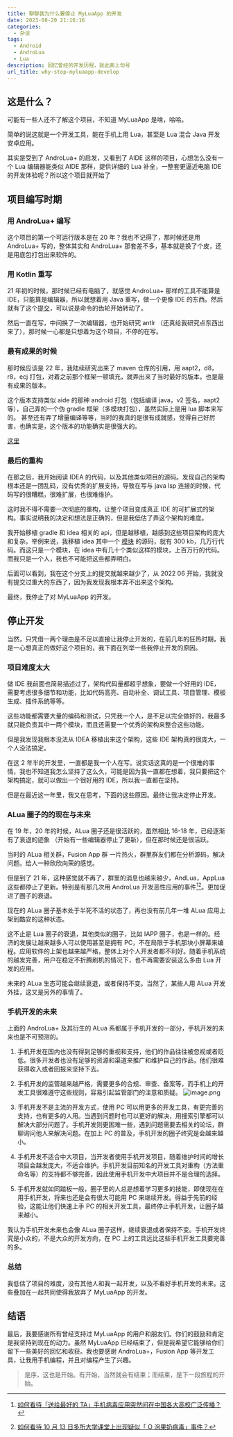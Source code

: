 ```yaml
---
title: 聊聊我为什么要停止 MyLuaApp 的开发
date: 2023-08-20 21:16:16
categories:
  - 杂谈
tags:
  - Android
  - AndroLua
  - Lua
description: 回忆曾经的开发历程，就此画上句号
url_title: why-stop-myluaapp-develop
---
```


## 这是什么？

可能有一些人还不了解这个项目，不知道 MyLuaApp 是啥，哈哈。

简单的说这就是一个开发工具，能在手机上用 Lua，甚至是 Lua 混合 Java 开发安卓应用。

其实是受到了 AndroLua+ 的启发，又看到了 AIDE 这样的项目，心想怎么没有一个 Lua 编辑器能类似 AIDE 那样，提供详细的 Lua 补全，一整套更逼近电脑 IDE 的开发体验呢？所以这个项目就开始了

## 项目编写时期

### 用 AndroLua+ 编写

这个项目的第一个可运行版本是在 20 年？我也不记得了，那时候还是用 AndroLua+ 写的，整体其实和 AndroLua+ 那套差不多，基本就是换了个皮，还是用底包打包出来软件的。

### 用 Kotlin 重写

21 年初的时候，那时候已经有电脑了，就感觉 AndroLua+ 那样的工具不能算是 IDE，只能算是编辑器，所以就想着用 Java 重写，做一个更像 IDE 的东西。然后就有了这个[提交](https://github.com/dingyi222666/MyLuaApp/commit/ba730e6371cf074c2d3c5339c1a897e118ee1c8e)，可以说是命令的齿轮开始转动了。

然后一直在写，中间换了一次编辑器，也开始研究 antlr （还真给我研究点东西出来了），那时候一心都是只想着为这个项目，不停的在写。

### 最有成果的时候

那时候应该是 22 年，我陆续研究出来了 maven 仓库的引用，用 aapt2，d8，r8，ecj 打包，对着之前那个框架一顿填充，就弄出来了当时最好的版本，也是最有成果的版本。

这个版本支持类似 aide 的那种 android 打包（包括编译 java，v2 签名，aapt2 等），自己弄的一个伪 gradle 框架（多模块打包），虽然实际上是用 lua 脚本来写的。
甚至还有弄了增量编译等等，当时的我真的是很有成就感，觉得自己好厉害，也确实是，这个版本的功能确实是很强大的。

[这里](https://github.com/dingyi222666/MyLuaApp/commit/e1005f718d9e94837cd288d7bbb951e1195380ff)

### 最后的重构

在那之后，我开始阅读 IDEA 的代码，以及其他类似项目的源码。发现自己的架构根本还是一团乱码，没有优秀的扩展支持，导致在写与 java lsp 连接的时候，代码写的很糟糕，很难扩展，也很难维护。

这时我不得不需要一次彻底的重构，让整个项目变成真正 IDE 的可扩展式的架构。事实说明我的决定和想法是正确的，但是我低估了弄这个架构的难度。

我开始移植 gradle 和 idea 相关的 api，但是越移植，越感到这些项目架构的庞大和复杂。举例来说，我移植 idea 其中一个
[模块](https://github.com/dingyi222666/MyLuaApp/tree/dev-0.5.x/platform/platform-api/src/main) 的源码，就有 300 kb，几万行代码。而这只是一个模块，在 idea 中有几十个类似这样的模块，上百万行的代码。而我只是一个人，我也不可能把这些都弄明白。

后面可以看到，我在这个分支上的提交就越来越少了，从 2022 06 开始，我就没有提交过重大的东西了，因为我发现我根本弄不出来这个架构。

最终，我停止了对 MyLuaApp 的开发。

## 停止开发

当然，只凭借一两个理由是不足以直接让我停止开发的，在前几年的狂热时期，我是一心想真正的做好这个项目的，我下面在列举一些我停止开发的原因。

### 项目难度太大

做 IDE 我前面也简易描述过了，架构代码量都超乎想象，要做一个好用的 IDE，需要考虑很多细节和功能，比如代码高亮、自动补全、调试工具、项目管理、模板生成、插件系统等等。

这些功能都需要大量的编码和测试，只凭我一个人，是不足以完全做好的，我最多就只能负责其中一两个模块，而且还需要一个优秀的架构来整合这些功能。

但是我发现我根本没法从 IDEA 移植出来这个架构，这些 IDE 架构真的很庞大，一个人没法搞定。

在这 2 年半的开发里，一直都是我一个人在写。说实话这真的是一个很难的事情，我也不知道我怎么坚持了这么久，可能是因为我一直都在想着，我只要把这个架构搞定，就可以做出一个很好用的 IDE，所以我一直都在坚持。

但是在最近这一年里，我又在思考，下面的这些原因。最终让我决定停止开发。

### ALua 圈子的的现在与未来

在 19 年，20 年的时候，ALua 圈子还是很活跃的，虽然相比 16-18 年，已经逐渐有了衰退的迹象 （开始有一些编辑器停止了更新），但在那时候还是很活跃。

当时的 ALua 相关群，Fusion App 群 一片热火，群里群友们都在分析源码，解决问题。给人一种欣欣向荣的感觉。

但是到了 21 年，这种感觉就不再了，群里的消息也越来越少，AndLua，AppLua 这些都停止了更新。特别是有那几次用 AndroLua 开发恶性应用的事件[^1][^2]。更加促进了圈子的衰退。

现在的 ALua 圈子基本处于半死不活的状态了，再也没有前几年一堆 ALua 应用上架到酷安的这种状态。

这不止是 Lua 圈子的衰退，其他类似的圈子，比如 IAPP 圈子，也是一样的。经济的发展让越来越多人可以使用甚至是拥有 PC，不在局限于手机那块小屏幕来编程。应用软件的上架也越来越严格，整体上对个人开发者都不利好。随着手机系统的越发完善，用户在稳定不折腾刷机的情况下，也不再需要安装这么多由 Lua 开发的应用。

未来的 ALua 生态可能会继续衰退，或者保持不变。当然了，某些人用 ALua 开发外挂，这又是另外的事情了。

### 手机开发的未来

上面的 AndroLua+ 及其衍生的 ALua 系都属于手机开发的一部分，手机开发的未来也是不可预测的。

1. 手机开发在国内也没有得到足够的重视和支持，他们的作品往往被忽视或者贬低。很多开发者也没有足够的资源和渠道来推广和维护自己的作品，他们很难获得收入或者回报来坚持下去。

2. 手机开发的监管越来越严格，需要更多的合规、审查、备案等，而手机上的开发工具很难遵守这些规则，容易引起监管部门的注意和质疑。
![image.png](https://s2.loli.net/2023/08/20/UzmIkOKowDTuLMJ.png)

3. 手机开发不是主流的开发方式，使用 PC 可以用更多的开发工具，有更完善的支持，也有更多的人用。当遇到问题时也可以更好的解决，用搜索引擎都可以解决大部分问题了。手机开发则更困难一些，遇到问题需要去相关的论坛，群聊询问他人来解决问题。在加上 PC 的普及，手机开发的圈子终究是会越来越小。

4. 手机开发不适合中大项目，当开发者使用手机开发项目，随着维护时间的增长项目会越发庞大，不适合维护。手机开发目前知名的开发工具对重构（方法重命名等）的支持都不够完善，因此使用手机开发中大项目并不是合理的选择。

5. 手机开发就如同踏板一般，圈子里的人总是想着学习更多的技能，即使现在在用手机开发，将来也还是会有很大可能用 PC 来继续开发。得益于先前的经验，这能让他们快速上手 PC 的相关开发工具，最终停止手机开发，让圈子越来越小。

我认为手机开发未来也会像 ALua 圈子这样，继续衰退或者保持不变。手机开发终究是小众的，不是大众的开发方向，在 PC 上的工具远比这些手机开发工具要完善的多。

### 总结

我低估了项目的难度，没有其他人和我一起开发，以及不看好手机开发的未来。这些叠加在一起共同使得我放弃了 MyLuaApp 的开发。

## 结语

最后，我要感谢所有曾经支持过 MyLuaApp 的用户和朋友们。你们的鼓励和肯定是我坚持到现在的动力。虽然 MyLuaApp 已经结束了，但是我希望它能够给你们留下一些美好的回忆和收获。我也要感谢 AndroLua+，Fusion App 等开发工具，让我用手机编程，并且对编程产生了兴趣。

> 是序，这也是开始。有开始，当然就会有结束；而结束，是下一段旅程的开始。

[^1]: [如何看待「送给最好的 TA」手机病毒应用突然间在中国各大高校广泛传播？](https://www.zhihu.com/question/348025779)

[^2]: [如何看待 10 月 13 日多所大学课堂上出现疑似「 O 泡果奶病毒」事件？](https://www.zhihu.com/question/425487194)
